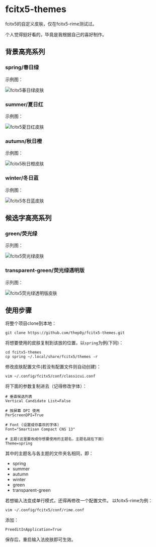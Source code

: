 # fcitx5-themes
fcitx5的自定义皮肤，仅在fcitx5-rime测试过。

个人觉得挺好看的，毕竟是我根据自己的喜好制作。

## 背景高亮系列

### spring/春日绿
示例图：

![fcitx5春日绿皮肤](https://github.com/thep0y/fcitx5-themes/raw/main/images/1606626556.png)

### summer/夏日红
示例图：

![fcitx5夏日红皮肤](https://github.com/thep0y/fcitx5-themes/raw/main/images/1606805712.png)

### autumn/秋日橙
示例图：

![fcitx5秋日橙皮肤](https://github.com/thep0y/fcitx5-themes/raw/main/images/1606805738.png)

### winter/冬日蓝
示例图：

![fcitx5冬日蓝皮肤](https://github.com/thep0y/fcitx5-themes/raw/main/images/1606805676.png)

## 候选字高亮系列

### green/荧光绿
示列图：

![fcitx5荧光绿皮肤](https://github.com/thep0y/fcitx5-themes/raw/main/images/1607336476.png)

### transparent-green/荧光绿透明版
示列图：

![fcitx5荧光绿透明版皮肤](https://github.com/thep0y/fcitx5-themes/raw/main/images/1607338718.png)

## 使用步骤

将整个项目clone到本地：

```console
git clone https://github.com/thep0y/fcitx5-themes.git
```
将想要使用的皮肤复制到该放的位置，以`spring`为例(下同)：
```console
cd fcitx5-themes
cp spring ~/.local/share/fcitx5/themes -r
```
修改皮肤配置文件(若没有配置文件则自动创建)：
```console
vim ~/.config/fcitx5/conf/classicui.conf
```
将下面的参数复制进去（记得修改字体）：
```apacheconf
# 垂直候选列表
Vertical Candidate List=False

# 按屏幕 DPI 使用
PerScreenDPI=True

# Font (设置成你喜欢的字体)
Font="Smartisan Compact CNS 13"

# 主题(这里要改成你想要使用的主题名，主题名就在下面)
Theme=spring
```
其中的主题名与各主题的文件夹名相同，即：

- spring
- summer
- autumn
- winter
- green
- transparent-green



若想输入法变成单行模式，还得再修改一个配置文件。
以fcitx5-rime为例：

```console
vim ~/.config/fcitx5/conf/rime.conf
```
添加：
```apacheconf
PreeditInApplication=True
```

保存后，重启输入法皮肤即可生效。





